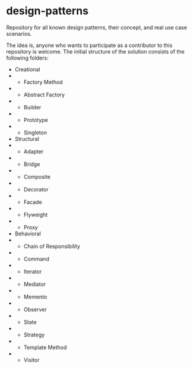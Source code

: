 # design-patterns
Repository for all known design patterns, their concept, and real use case scenarios.

The idea is, anyone who wants to participate as a contributor to this repository is welcome. The initial structure of the solution consists of the following folders:

* Creational
* * Factory Method
* * Abstract Factory
* * Builder
* * Prototype
* * Singleton
* Structural
* * Adapter
* * Bridge
* * Composite
* * Decorator
* * Facade
* * Flyweight
* * Proxy
* Behavioral
* * Chain of Responsibility
* * Command
* * Iterator
* * Mediator
* * Memento
* * Observer
* * State
* * Strategy
* * Template Method
* * Visitor
